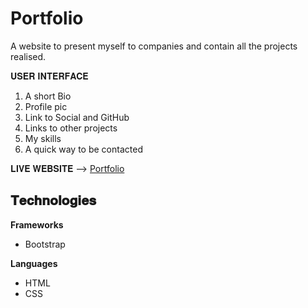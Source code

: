 # Portfolio

A website to present myself to companies and contain all the projects realised.

𝐔𝐒𝐄𝐑 𝐈𝐍𝐓𝐄𝐑𝐅𝐀𝐂𝐄

1) A short Bio
2) Profile pic
3) Link to Social and GitHub
4) Links to other projects
5) My skills
6) A quick way to be contacted


𝐋𝐈𝐕𝐄 𝐖𝐄𝐁𝐒𝐈𝐓𝐄 --> [Portfolio](https://matteobattilani.github.io)


## 𝐓𝐞𝐜𝐡𝐧𝐨𝐥𝐨𝐠𝐢𝐞𝐬

**Frameworks**
- Bootstrap

**Languages**
- HTML
- CSS
